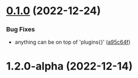 # [0.1.0](https://github.com/Stalkerfish/EasterEggs/compare/v1.2.0-alpha...v0.1.0) (2022-12-24)


### Bug Fixes

* anything can be on top of 'plugins{}' ([a95c64f](https://github.com/Stalkerfish/EasterEggs/commit/a95c64f642aee2fc349b7d8a6b60fdcbf0a7bd76))



# 1.2.0-alpha (2022-12-14)



